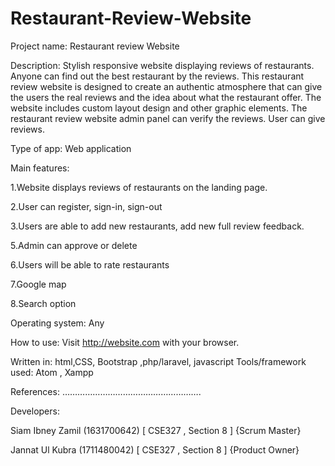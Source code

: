 # Restaurant-Review-Website

Project name: Restaurant review Website

Description: Stylish responsive website displaying reviews of restaurants. Anyone can find out the best restaurant by the reviews. This restaurant review website is designed to create an authentic atmosphere that can give the users the real reviews and the idea about what the restaurant offer. The website includes custom layout design and other graphic elements. The restaurant review website admin panel can verify the reviews. User can give reviews.

Type of app: Web application

Main features:

1.Website displays reviews of restaurants on the landing page.

2.User can register, sign-in, sign-out

3.Users are able to add new restaurants, add new full review feedback.

5.Admin can approve or delete

6.Users will be able to rate restaurants

7.Google map 

8.Search option



Operating system: Any


How to use: Visit http://website.com with your browser.

Written in: html,CSS, Bootstrap ,php/laravel, javascript
Tools/framework used: Atom , Xampp


References: ……………………………………………….
                    

Developers: 

Siam Ibney Zamil (1631700642) [ CSE327 , Section 8 ] {Scrum Master}

Jannat Ul Kubra (1711480042) [ CSE327 , Section 8 ] {Product Owner}
